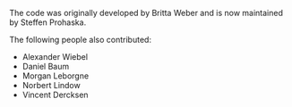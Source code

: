 The code was originally developed by Britta Weber and is now maintained by
Steffen Prohaska.

The following people also contributed:

 - Alexander Wiebel
 - Daniel Baum
 - Morgan Leborgne
 - Norbert Lindow
 - Vincent Dercksen
